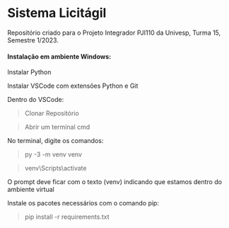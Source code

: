 # Sistema Licitágil

Repositório criado para o Projeto Integrador PJI110 da Univesp, Turma 15, Semestre 1/2023.

#### Instalação em ambiente Windows:

Instalar Python

Instalar VSCode com extensões Python e Git

Dentro do VSCode:

> Clonar Repositório
  
> Abrir um terminal cmd

No terminal, digite os comandos:

> py -3 -m venv venv

> venv\Scripts\activate

O prompt deve ficar com o texto (venv) indicando que estamos dentro do ambiente virtual

Instale os pacotes necessários com o comando pip:

> pip install -r requirements.txt
